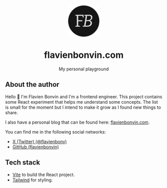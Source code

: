 <p align="center">
  <img alt="flavienbonvin.com" src="public/favicon.svg" width="100" />
</p>
<h1 align="center">
  flavienbonvin.com
</h1>

<p align="center">My personal playground</p>

## About the author

Hello 🦆 I'm Flavien Bonvin and I'm a frontend engineer. This project contains some React experiment that helps me understand some concepts. The list is small for the moment but I intend to make it grow as I found new things to share.

I also have a personal blog that can be found here: [flavienbonvin.com](flavienbonvin.com).

You can find me in the following social networks:

- [X (Twitter) (@flavienbonv)](https://twitter.com/flavienbonvin)
- [GitHub (flavienbonvin)](https://github.com/flavienbonvin)

## Tech stack

- [Vite](https://vitejs.dev/) to build the React project.
- [Tailwind](https://tailwindcss.com/) for styling.
